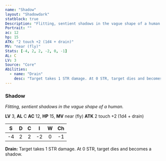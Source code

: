 ```yaml
---
name: "Shadow"
layout: "Shadowdark"
statblock: true
Description: "Flitting, sentient shadows in the vague shape of a human."
Portrait: ""
ac: 12
hp: 15
ATK: "2 touch +2 (1d4 + drain)"
MV: "near (fly)"
Stats: [-4, 2, 2, -2, 0, -1]
AL: C
LV: 3
Source: "Core"
Abilities:
  - name: "Drain"
    desc: "Target takes 1 STR damage. At 0 STR, target dies and becomes a shadow."
---
```


### Shadow

_Flitting, sentient shadows in the vague shape of a human._

**LV** 3, **AL** C
**AC** 12, **HP** 15, **MV** near (fly)
**ATK** 2 touch +2 (1d4 + drain)

|  S  |  D  |  C  |  I  |  W  |  Ch  |
|:---:|:---:|:---:|:---:|:---:|:----:|
| -4 | 2 | 2 | -2 | 0 | -1 |

**Drain:** Target takes 1 STR damage. At 0 STR, target dies and becomes a shadow.


